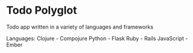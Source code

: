# Todo Polyglot

Todo app written in a variety of languages and frameworks

Languages:
Clojure - Compojure
Python - Flask
Ruby - Rails
JavaScript - Ember
